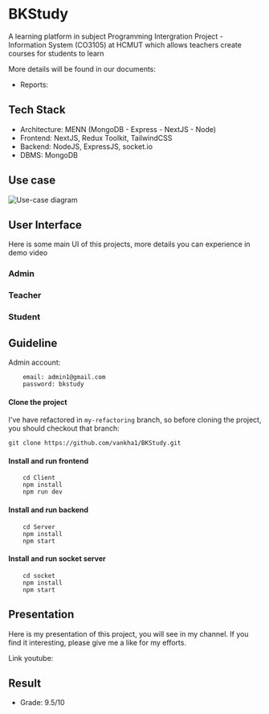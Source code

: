# BKStudy

A learning platform in subject Programming Intergration Project - Information System (CO3105) at HCMUT which allows teachers create courses for students to learn

More details will be found in our documents:
- Reports: 

## Tech Stack

- Architecture: MENN (MongoDB - Express - NextJS - Node)
- Frontend: NextJS, Redux Toolkit, TailwindCSS
- Backend: NodeJS, ExpressJS, socket.io
- DBMS: MongoDB

## Use case

![Use-case diagram](https://github.com/vankha1/BKStudy/assets/90501249/19d0673a-6483-4794-aa05-045edea58349)

## User Interface

Here is some main UI of this projects, more details you can experience in demo video

### Admin

### Teacher

### Student

## Guideline

Admin account:

```shell
    email: admin1@gmail.com
    password: bkstudy
```

#### Clone the project

I've have refactored in `my-refactoring` branch, so before cloning the project, you should checkout that branch:

```shell
git clone https://github.com/vankha1/BKStudy.git
```

#### Install and run frontend

```shell
    cd Client
    npm install
    npm run dev
```

#### Install and run backend

```shell
    cd Server
    npm install
    npm start
```

#### Install and run socket server

```shell
    cd socket
    npm install
    npm start
```

## Presentation

Here is my presentation of this project, you will see in my channel. If you find it interesting, please give me a like for my efforts.

Link youtube:

## Result

- Grade: 9.5/10
